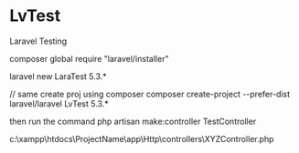 # LvTest
Laravel Testing


composer global require "laravel/installer"

laravel new LaraTest 5.3.*

// same create proj using composer
composer create-project --prefer-dist laravel/laravel LvTest 5.3.*



then run the command 
php artisan make:controller TestController


c:\xampp\htdocs\ProjectName\app\Http\controllers\XYZController.php
